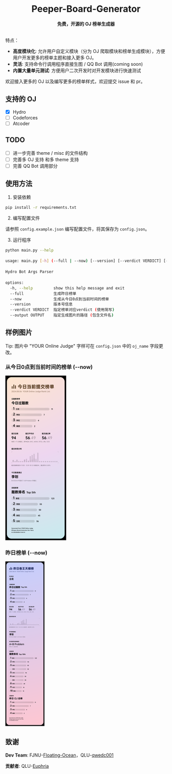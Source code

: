 <h1 align="center">Peeper-Board-Generator</h1>
<div align="center">
  <strong>免费，开源的 OJ 榜单生成器</strong><br>
</div><br>

特点：

- **高度模块化**: 允许用户自定义模块（分为 OJ 爬取模块和榜单生成模块），方便用户开发更多的榜单主题和接入更多 OJ。
- **灵活**: 支持命令行调用程序直接生图 / QQ Bot 调用(coming soon)
- **内置大量单元测试**: 方便用户二次开发时对开发模块进行快速测试

欢迎接入更多的 OJ 以及编写更多的榜单样式，欢迎提交 issue 和 pr。

## 支持的 OJ
- [x] Hydro
- [ ] Codeforces
- [ ] Atcoder

## TODO
- [ ] 进一步完善 theme / misc 的文件结构
- [ ] 完善多 OJ 支持 和多 theme 支持
- [ ] 完善 QQ Bot 调用部分

## 使用方法
1. 安装依赖
```bash
pip install -r requirements.txt
```
2. 编写配置文件

请参照 `config.example.json` 编写配置文件，将其保存为 `config.json`。

3. 运行程序
```bash
python main.py --help

usage: main.py [-h] (--full | --now) [--version] [--verdict VERDICT] [--output FILE]

Hydro Bot Args Parser

options:
  -h, --help         show this help message and exit
  --full             生成昨日榜单
  --now              生成从今日0点到当前时间的榜单
  --version          版本号信息
  --verdict VERDICT  指定榜单对应verdict (使用简写)
  --output OUTPUT    指定生成图片的路径 (包含文件名)
```

## 样例图片

Tip: 图片中 "YOUR Online Judge" 字样可在 `config.json` 中的 `oj_name` 字段更改。

### 从今日0点到当前时间的榜单 (--now)

<img src="example_now.png" style="zoom:50%;" />

### 昨日榜单 (--now)

<img src="example_full.png" style="zoom:50%;" />

## 致谢

**Dev Team**: FJNU-[Floating-Ocean](https://github.com/Floating-Ocean)，QLU-[qwedc001](https://github.com/qwedc001)

**贡献者**: QLU-[Euphria](https://github.com/Euphria)